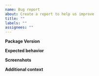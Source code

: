 ```yaml
---
name: Bug report
about: Create a report to help us improve
title: ""
labels: ""
assignees: ""
---
```


**Package Version**

<!-- A clear and concise description of what the bug is. ->

**Describe the bug**
<!-- A clear and concise description of what the bug is. ->

**To Reproduce**
<!-- Steps to reproduce the behavior: -->

**Expected behavior**

<!-- A clear and concise description of what you expected to happen. -->

**Screenshots**

<!-- If applicable, add screenshots to help explain your problem. -->

**Additional context**

<!-- Add any other context about the problem here. -->
